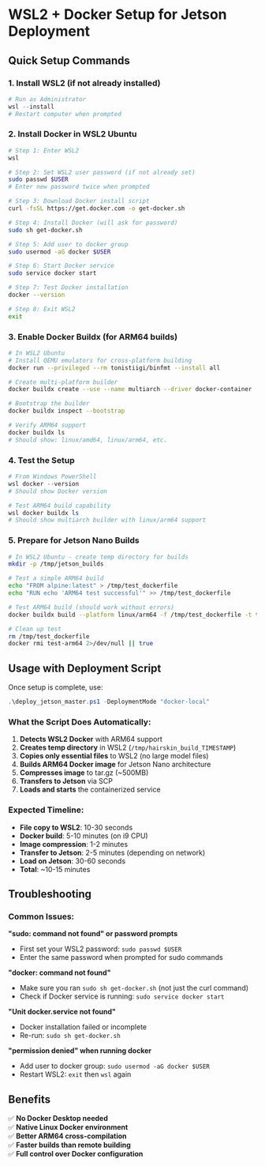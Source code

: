# WSL2 + Docker Setup for Jetson Deployment

## Quick Setup Commands

### 1. Install WSL2 (if not already installed)
```powershell
# Run as Administrator
wsl --install
# Restart computer when prompted
```

### 2. Install Docker in WSL2 Ubuntu
```bash
# Step 1: Enter WSL2
wsl

# Step 2: Set WSL2 user password (if not already set)
sudo passwd $USER
# Enter new password twice when prompted

# Step 3: Download Docker install script
curl -fsSL https://get.docker.com -o get-docker.sh

# Step 4: Install Docker (will ask for password)
sudo sh get-docker.sh

# Step 5: Add user to docker group
sudo usermod -aG docker $USER

# Step 6: Start Docker service
sudo service docker start

# Step 7: Test Docker installation
docker --version

# Step 8: Exit WSL2
exit
```

### 3. Enable Docker Buildx (for ARM64 builds)
```bash
# In WSL2 Ubuntu
# Install QEMU emulators for cross-platform building
docker run --privileged --rm tonistiigi/binfmt --install all

# Create multi-platform builder
docker buildx create --use --name multiarch --driver docker-container

# Bootstrap the builder
docker buildx inspect --bootstrap

# Verify ARM64 support
docker buildx ls
# Should show: linux/amd64, linux/arm64, etc.
```

### 4. Test the Setup
```powershell
# From Windows PowerShell
wsl docker --version
# Should show Docker version

# Test ARM64 build capability
wsl docker buildx ls
# Should show multiarch builder with linux/arm64 support
```

### 5. Prepare for Jetson Nano Builds
```bash
# In WSL2 Ubuntu - create temp directory for builds
mkdir -p /tmp/jetson_builds

# Test a simple ARM64 build
echo "FROM alpine:latest" > /tmp/test_dockerfile
echo "RUN echo 'ARM64 test successful'" >> /tmp/test_dockerfile

# Test ARM64 build (should work without errors)
docker buildx build --platform linux/arm64 -f /tmp/test_dockerfile -t test-arm64 .

# Clean up test
rm /tmp/test_dockerfile
docker rmi test-arm64 2>/dev/null || true
```

## Usage with Deployment Script

Once setup is complete, use:
```powershell
.\deploy_jetson_master.ps1 -DeploymentMode "docker-local"
```

### What the Script Does Automatically:

1. **Detects WSL2 Docker** with ARM64 support
2. **Creates temp directory** in WSL2 (`/tmp/hairskin_build_TIMESTAMP`)
3. **Copies only essential files** to WSL2 (no large model files)
4. **Builds ARM64 Docker image** for Jetson Nano architecture
5. **Compresses image** to tar.gz (~500MB)
6. **Transfers to Jetson** via SCP
7. **Loads and starts** the containerized service

### Expected Timeline:
- **File copy to WSL2**: 10-30 seconds
- **Docker build**: 5-10 minutes (on i9 CPU)
- **Image compression**: 1-2 minutes
- **Transfer to Jetson**: 2-5 minutes (depending on network)
- **Load on Jetson**: 30-60 seconds
- **Total**: ~10-15 minutes

## Troubleshooting

### Common Issues:

**"sudo: command not found" or password prompts**
- First set your WSL2 password: `sudo passwd $USER`
- Enter the same password when prompted for sudo commands

**"docker: command not found"**
- Make sure you ran `sudo sh get-docker.sh` (not just the curl command)
- Check if Docker service is running: `sudo service docker start`

**"Unit docker.service not found"**
- Docker installation failed or incomplete
- Re-run: `sudo sh get-docker.sh`

**"permission denied" when running docker**
- Add user to docker group: `sudo usermod -aG docker $USER`
- Restart WSL2: `exit` then `wsl` again

## Benefits

✅ **No Docker Desktop needed**  
✅ **Native Linux Docker environment**  
✅ **Better ARM64 cross-compilation**  
✅ **Faster builds than remote building**  
✅ **Full control over Docker configuration**
